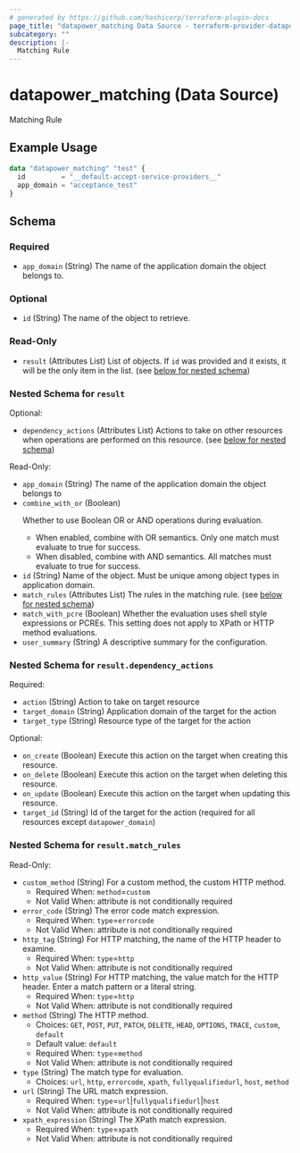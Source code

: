 ```yaml
---
# generated by https://github.com/hashicorp/terraform-plugin-docs
page_title: "datapower_matching Data Source - terraform-provider-datapower"
subcategory: ""
description: |-
  Matching Rule
---
```


# datapower_matching (Data Source)

Matching Rule

## Example Usage

```terraform
data "datapower_matching" "test" {
  id         = "__default-accept-service-providers__"
  app_domain = "acceptance_test"
}
```

<!-- schema generated by tfplugindocs -->
## Schema

### Required

- `app_domain` (String) The name of the application domain the object belongs to.

### Optional

- `id` (String) The name of the object to retrieve.

### Read-Only

- `result` (Attributes List) List of objects. If `id` was provided and it exists, it will be the only item in the list. (see [below for nested schema](#nestedatt--result))

<a id="nestedatt--result"></a>
### Nested Schema for `result`

Optional:

- `dependency_actions` (Attributes List) Actions to take on other resources when operations are performed on this resource. (see [below for nested schema](#nestedatt--result--dependency_actions))

Read-Only:

- `app_domain` (String) The name of the application domain the object belongs to
- `combine_with_or` (Boolean) <p>Whether to use Boolean OR or AND operations during evaluation.</p><ul><li>When enabled, combine with OR semantics. Only one match must evaluate to true for success.</li><li>When disabled, combine with AND semantics. All matches must evaluate to true for success.</li></ul>
- `id` (String) Name of the object. Must be unique among object types in application domain.
- `match_rules` (Attributes List) The rules in the matching rule. (see [below for nested schema](#nestedatt--result--match_rules))
- `match_with_pcre` (Boolean) Whether the evaluation uses shell style expressions or PCREs. This setting does not apply to XPath or HTTP method evaluations.
- `user_summary` (String) A descriptive summary for the configuration.

<a id="nestedatt--result--dependency_actions"></a>
### Nested Schema for `result.dependency_actions`

Required:

- `action` (String) Action to take on target resource
- `target_domain` (String) Application domain of the target for the action
- `target_type` (String) Resource type of the target for the action

Optional:

- `on_create` (Boolean) Execute this action on the target when creating this resource.
- `on_delete` (Boolean) Execute this action on the target when deleting this resource.
- `on_update` (Boolean) Execute this action on the target when updating this resource.
- `target_id` (String) Id of the target for the action (required for all resources except `datapower_domain`)


<a id="nestedatt--result--match_rules"></a>
### Nested Schema for `result.match_rules`

Read-Only:

- `custom_method` (String) For a custom method, the custom HTTP method.
  - Required When: `method`=`custom`
  - Not Valid When: attribute is not conditionally required
- `error_code` (String) The error code match expression.
  - Required When: `type`=`errorcode`
  - Not Valid When: attribute is not conditionally required
- `http_tag` (String) For HTTP matching, the name of the HTTP header to examine.
  - Required When: `type`=`http`
  - Not Valid When: attribute is not conditionally required
- `http_value` (String) For HTTP matching, the value match for the HTTP header. Enter a match pattern or a literal string.
  - Required When: `type`=`http`
  - Not Valid When: attribute is not conditionally required
- `method` (String) The HTTP method.
  - Choices: `GET`, `POST`, `PUT`, `PATCH`, `DELETE`, `HEAD`, `OPTIONS`, `TRACE`, `custom`, `default`
  - Default value: `default`
  - Required When: `type`=`method`
  - Not Valid When: attribute is not conditionally required
- `type` (String) The match type for evaluation.
  - Choices: `url`, `http`, `errorcode`, `xpath`, `fullyqualifiedurl`, `host`, `method`
- `url` (String) The URL match expression.
  - Required When: `type`=`url`|`fullyqualifiedurl`|`host`
  - Not Valid When: attribute is not conditionally required
- `xpath_expression` (String) The XPath match expression.
  - Required When: `type`=`xpath`
  - Not Valid When: attribute is not conditionally required
